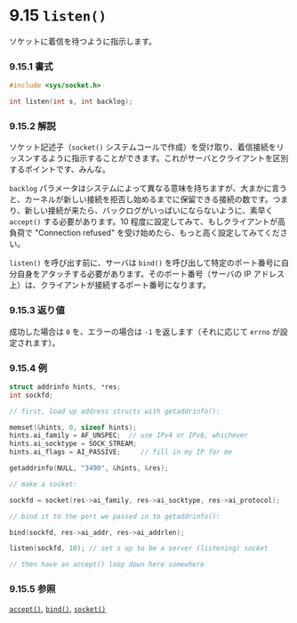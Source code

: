 # 9.15 `listen()`

ソケットに着信を待つように指示します。

### 9.15.1 書式

```c
#include <sys/socket.h>

int listen(int s, int backlog);
```

### 9.15.2 解説

ソケット記述子（`socket()` システムコールで作成）を受け取り、着信接続をリッスンするように指示することができます。これがサーバとクライアントを区別するポイントです、みんな。

`backlog` パラメータはシステムによって異なる意味を持ちますが、大まかに言うと、カーネルが新しい接続を拒否し始めるまでに保留できる接続の数です。つまり、新しい接続が来たら、バックログがいっぱいにならないように、素早く `accept()` する必要があります。10 程度に設定してみて、もしクライアントが高負荷で "Connection refused" を受け始めたら、もっと高く設定してみてください。

`listen()` を呼び出す前に、サーバは `bind()` を呼び出して特定のポート番号に自分自身をアタッチする必要があります。そのポート番号（サーバの IP アドレス上）は、クライアントが接続するポート番号になります。

### 9.15.3 返り値

成功した場合は `0` を、エラーの場合は `-1` を返します（それに応じて `errno` が設定されます）。

### 9.15.4 例

```c
struct addrinfo hints, *res;
int sockfd;

// first, load up address structs with getaddrinfo():

memset(&hints, 0, sizeof hints);
hints.ai_family = AF_UNSPEC;  // use IPv4 or IPv6, whichever
hints.ai_socktype = SOCK_STREAM;
hints.ai_flags = AI_PASSIVE;     // fill in my IP for me

getaddrinfo(NULL, "3490", &hints, &res);

// make a socket:

sockfd = socket(res->ai_family, res->ai_socktype, res->ai_protocol);

// bind it to the port we passed in to getaddrinfo():

bind(sockfd, res->ai_addr, res->ai_addrlen);

listen(sockfd, 10); // set s up to be a server (listening) socket

// then have an accept() loop down here somewhere
```

### 9.15.5 参照

[`accept()`](./accept.md),
[`bind()`](./bind.md),
[`socket()`](./socket.md)
